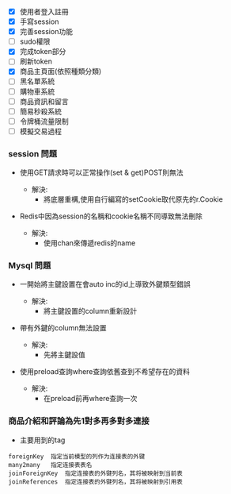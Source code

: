 - [x] 使用者登入註冊
- [x] 手寫session
- [x] 完善session功能
- [ ] sudo權限
- [x] 完成token部分
- [ ] 刷新token
- [x] 商品主頁面(依照種類分類)
- [ ] 黑名單系統
- [ ] 購物車系統
- [ ] 商品資訊和留言 
- [ ] 簡易秒殺系統
- [ ] 令牌桶流量限制
- [ ] 模擬交易過程

### session 問題
- 使用GET請求時可以正常操作(set & get)POST則無法
  - 解決:
    - 將底層重構,使用自行編寫的setCookie取代原先的r.Cookie

- Redis中因為session的名稱和cookie名稱不同導致無法刪除
  - 解決:
    - 使用chan來傳遞redis的name

### Mysql 問題
- 一開始將主鍵設置在會auto inc的id上導致外鍵類型錯誤
  - 解決:
    - 將主鍵設置的column重新設計

- 帶有外鍵的column無法設置
  - 解決:
    - 先將主鍵設值

- 使用preload查詢where查詢依舊查到不希望存在的資料
  - 解決:
    - 在preload前再where查詢一次 

### 商品介紹和評論為先1對多再多對多連接
- 主要用到的tag
```text
foreignKey	指定当前模型的列作为连接表的外键
many2many	指定连接表表名
joinForeignKey	指定连接表的外键列名，其将被映射到当前表
joinReferences	指定连接表的外键列名，其将被映射到引用表
```